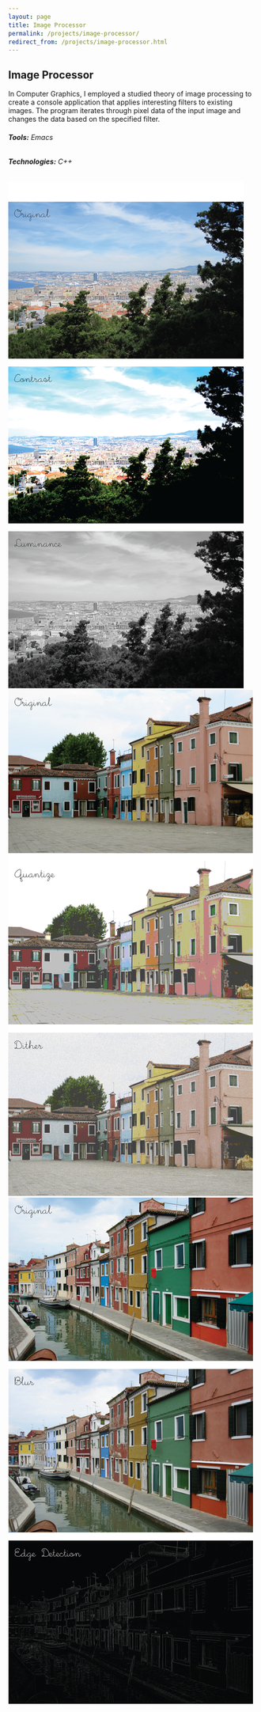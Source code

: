 ```yaml
---
layout: page
title: Image Processor
permalink: /projects/image-processor/
redirect_from: /projects/image-processor.html
---
```

## Image Processor

In Computer Graphics, I employed a studied theory of image processing to create a console application that applies interesting filters to existing images. The program iterates through pixel data of the input image and changes the data based on the specified filter.

###### **Tools:** Emacs

###### **Technologies:** C++

![Contrast and Saturation Filters](/images/contrast-saturation.png)
![Quantization and Dithering Filters](/images/quantization-dithering.png)
![Blurring and Edge Detection Filters](/images/blurring-edgedetection.png)

